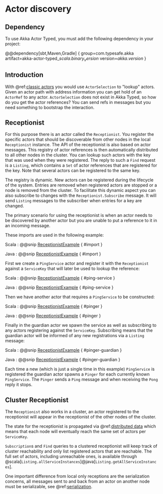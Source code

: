 # Actor discovery

## Dependency

To use Akka Actor Typed, you must add the following dependency in your project:

@@dependency[sbt,Maven,Gradle] {
  group=com.typesafe.akka
  artifact=akka-actor-typed_$scala.binary_version$
  version=$akka.version$
}

## Introduction

With @ref:[classic actors](../general/addressing.md) you would use `ActorSelection` to "lookup" actors. Given an actor path with
address information you can get hold of an `ActorRef` to any actor. `ActorSelection` does not exist in Akka Typed, 
so how do you get the actor references? You can send refs in messages but you need something to bootstrap the interaction.

## Receptionist

For this purpose there is an actor called the `Receptionist`. You register the specific actors that should be discoverable 
from other nodes in the local `Receptionist` instance. The API of the receptionist is also based on actor messages. 
This registry of actor references is then automatically distributed to all other nodes in the cluster. 
You can lookup such actors with the key that was used when they were registered. The reply to such a `Find` request is 
a `Listing`, which contains a `Set` of actor references that are registered for the key. Note that several actors can be 
registered to the same key.

The registry is dynamic. New actors can be registered during the lifecycle of the system. Entries are removed when 
registered actors are stopped or a node is removed from the cluster. To facilitate this dynamic aspect you can also subscribe 
to changes with the `Receptionist.Subscribe` message. It will send `Listing` messages to the subscriber when entries for a key are changed.

The primary scenario for using the receptionist is when an actor needs to be discovered by another actor but you are unable
to put a reference to it in an incoming message.

These imports are used in the following example:

Scala
:  @@snip [ReceptionistExample](/akka-cluster-typed/src/test/scala/docs/akka/cluster/typed/ReceptionistExample.scala) { #import }

Java
:  @@snip [ReceptionistExample](/akka-cluster-typed/src/test/java/jdocs/akka/cluster/typed/ReceptionistExample.java) { #import }

First we create a `PingService` actor and register it with the `Receptionist` against a
`ServiceKey` that will later be used to lookup the reference:

Scala
:  @@snip [ReceptionistExample](/akka-cluster-typed/src/test/scala/docs/akka/cluster/typed/ReceptionistExample.scala) { #ping-service }

Java
:  @@snip [ReceptionistExample](/akka-cluster-typed/src/test/java/jdocs/akka/cluster/typed/ReceptionistExample.java) { #ping-service }

Then we have another actor that requires a `PingService` to be constructed:

Scala
:  @@snip [ReceptionistExample](/akka-cluster-typed/src/test/scala/docs/akka/cluster/typed/ReceptionistExample.scala) { #pinger }

Java
:  @@snip [ReceptionistExample](/akka-cluster-typed/src/test/java/jdocs/akka/cluster/typed/ReceptionistExample.java) { #pinger }

Finally in the guardian actor we spawn the service as well as subscribing to any actors registering
against the `ServiceKey`. Subscribing means that the guardian actor will be informed of any
new registrations via a `Listing` message:

Scala
:  @@snip [ReceptionistExample](/akka-cluster-typed/src/test/scala/docs/akka/cluster/typed/ReceptionistExample.scala) { #pinger-guardian }

Java
:  @@snip [ReceptionistExample](/akka-cluster-typed/src/test/java/jdocs/akka/cluster/typed/ReceptionistExample.java) { #pinger-guardian }

Each time a new (which is just a single time in this example) `PingService` is registered the
guardian actor spawns a `Pinger` for each currently known `PingService`. The `Pinger`
sends a `Ping` message and when receiving the `Pong` reply it stops.

## Cluster Receptionist

The `Receptionist` also works in a cluster, an actor registered to the receptionist will appear in the receptionist 
of the other nodes of the cluster.

The state for the receptionist is propagated via @ref:[distributed data](../distributed-data.md) which means that each node 
will eventually reach the same set of actors per `ServiceKey`.

`Subscription`s and `Find` queries to a clustered receptionist will keep track of cluster reachability and only list 
registered actors that are reachable. The full set of actors, including unreachable ones, is available through 
@scala[`Listing.allServiceInstances`]@java[`Listing.getAllServiceInstances`].

One important difference from local only receptions are the serialization concerns, all messages sent to and back from 
an actor on another node must be serializable, see @ref:[serialization](../serialization.md).

